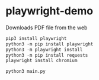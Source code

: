# playwright-demo
Downloads PDF file from the web

```python
pip3 install playwright
python3 -m pip install playwright
python3 -m playwright install
python3 -m pip install requests
playwright install chromium

python3 main.py
```

